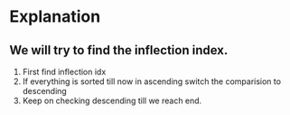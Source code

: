 # Explanation

## We will try to find the inflection index.

1. First find inflection idx
2. If everything is sorted till now in ascending switch the comparision to descending
3. Keep on checking descending till we reach end.


